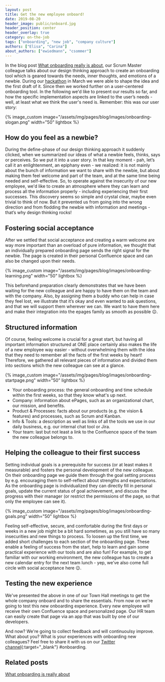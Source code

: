 ```yaml
---
layout: post
title: Get the new employee onboard!
date: 2019-08-20
header_image: public/onboard.jpg
header_position: center
header_overlay: true
category: on-the-job
tags: ["onboarding", "new job", "company culture"]
authors: ["Elisa", "Carina"]
about_authors: ["ewiedmann", "csommer"]
---
```


In the blog post [What onboarding really is about](/blog/on-the-job/what-onboarding-is-really-about/), our Scrum Master colleague talks about our design thinking approach to create an onboarding tool which is geared towards the needs, inner thoughts, and emotions of a newbie.
During our [hackathon](/blog/events/this-years-hackathon-a-travel-through-time/) in March we were able to shape the idea and the first draft of it.
Since then we worked further on a user-centered onboarding tool.
In the following we'd like to present our results so far, and how the specific implementation aspects are linked to the user’s needs - well, at least what we think the user's need is.
Remember: this was our user story:

{% image_custom image="/assets/img/pages/blog/images/onboarding-slogan.png" width="50" lightbox %}

## How do you feel as a newbie?

During the define-phase of our design thinking approach it suddenly clicked, when we summarized our ideas of what a newbie feels, thinks, says or perceives.
So we put it into a user story.
In that key moment - pah, let’s call it an enlightenment, an epiphany even - we realized: it is not mainly about the bunch of information we want to share with the newbie, but about making them feel welcome and part of the team, and at the same time being needed and self-effective.
So, to operate against the insecurity of our new employee, we'd like to create an atmosphere where they can learn and process all the information properly - including experiencing their first successes.
This discovery seems so simple and crystal clear, maybe even trivial to think of now.
But it prevented us from going into the wrong direction and from flodding the newbie with information and meetings - 
that’s why design thinking rocks! 

## Fostering social acceptance

After we settled that social acceptance and creating a warm welcome are way more important than an overload of pure information, we thought that an individually prepared onboarding page sends the right signal for the newbie.
The page is created in their personal Confluence space and can also be changed upon their needs.

{% image_custom image="/assets/img/pages/blog/images/onboarding-learning.png" width="50" lightbox %}

This beforehand preparation clearly demonstrates that we have been waiting for the new colleague and are happy to have them on the team and with the company.
Also, by assigning them a buddy who can help in case they feel lost, we illustrate that it’s okay and even wanted to ask questions, and that we will support them wherever we can.
We want to have them here and make their integration into the epages family as smooth as possible 😉.

## Structured information

Of course, feeling welcome is crucial for a great start, but having all important information structured at ONE place certainly also makes the life of a new employee way easier - without overwhelming them with the idea that they need to remember all the facts of the first weeks by heart!
Therefore, we gathered all relevant pieces of information and divided them into sections which the new colleague can see at a glance.

{% image_custom image="/assets/img/pages/blog/images/onboarding-startpage.png" width="50" lightbox %}

* Your onboarding process: the general onboarding and time schedule within the first weeks, so that they know what's up next.
* Company: information about ePages, such as an organizational chart, our mission, and benefits.
* Product & Processes: facts about our products (e.g. the vision & features) and processes, such as Scrum and Kanban.
* Info & Tools: a description as well as links of all the tools we use in our daily business, e.g. our internal chat tool or Jira.
* Your team: last but not least a link to the Confluence space of the team the new colleague belongs to.

## Helping the colleague to their first success

Setting individual goals is a prerequisite for success (or at least makes it measurable) and fosters the personal development of the new colleague.
On their onboarding page we guide them through the goal setting process by e.g. encouraging them to self-reflect about strengths and expectations.
As the onboarding page is individualized they can directly fill in personal goals, update the current status of goal achievement, and discuss the progress with their manager (or restrict the permissions of the page, so that only the employee can see it). 

{% image_custom image="/assets/img/pages/blog/images/onboarding-goals.png" width="50" lightbox %}

Feeling self-effective, secure, and comfortable during the first days or weeks in a new job might be a bit hard sometimes, as you still have so many insecurities and new things to process.
To loosen up the first time, we added short challenges to each section of the onboarding page.
These enable a feeling of success from the start, help to learn and gain some practical experience with our tools and are also fun!
For example, to get familiar with our working environment, the new colleague has to create a new calendar entry for the next team lunch - yep, we’ve also come full circle with social acceptance here 😉.

## Testing the new experience

We've presented the above in one of our Town Hall meetings to get the whole company onboard and to share the essentials.
From now on we're going to test this new onboarding experience.
Every new employee will receive their own Confluence space and personalized page.
Our HR team can easily create that page via an app that was built by one of our developers.

And now?
We're going to collect feedback and will continuoulsy improve.
What about you?
What is your experiences with onboarding new colleagues?
Feel free to share it with us on our [Twitter channel](https://twitter.com/epagesdevs){:target="_blank"} #onboarding.

## Related posts

[What onboarding is really about](/blog/on-the-job/what-onboarding-is-really-about/)